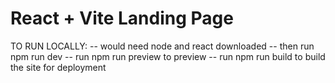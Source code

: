 # React + Vite Landing Page

TO RUN LOCALLY:
-- would need node and react downloaded
-- then run npm run dev
-- run npm run preview to preview
-- run npm run build to build the site for deployment
